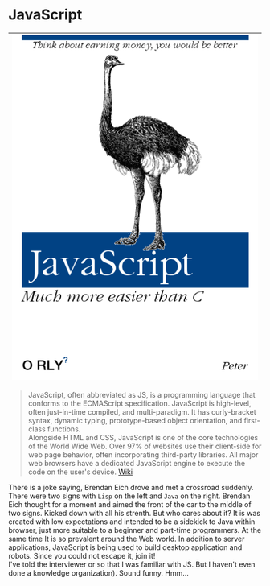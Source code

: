 # JavaScript

| ![Image][2] | 
|:--:| 

> JavaScript, often abbreviated as JS, is a programming language that conforms to the ECMAScript specification. JavaScript is high-level, often just-in-time compiled, and multi-paradigm. It has curly-bracket syntax, dynamic typing, prototype-based object orientation, and first-class functions.    
Alongside HTML and CSS, JavaScript is one of the core technologies of the World Wide Web. Over 97% of websites use their client-side for web page behavior, often incorporating third-party libraries. All major web browsers have a dedicated JavaScript engine to execute the code on the user's device. [Wiki][1]

There is a joke saying, Brendan Eich drove and met a crossroad suddenly. There were two signs with `Lisp` on the left and `Java` on the right. Brendan Eich thought for a moment and aimed the front of the car to the middle of two signs. Kicked down with all his strenth. But who cares about it? It is was created with low expectations and intended to be a sidekick to Java within browser, just more suitable to a beginner and part-time programmers. At the same time It is so prevalent around the Web world. In addition to server applications, JavaScript is being used to build desktop application and robots. Since you could not escape it, join it!  
I've told the interviewer or so that I was familiar with JS. But I haven't even done a knowledge organization). Sound funny. Hmm...

[1]: https://en.wikipedia.org/wiki/JavaScript
[2]: ../.vuepress/public/assets/img/jsCover.png